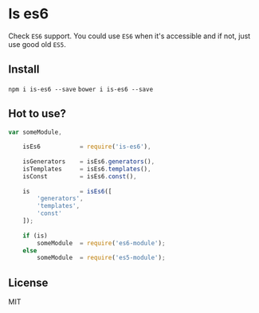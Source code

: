 # Is es6

Check `ES6` support. You could use `ES6` when it's accessible and if not, just use good old `ES5`.

## Install

`npm i is-es6 --save`
`bower i is-es6 --save`

## Hot to use?

```js
var someModule,
    
    isEs6           = require('is-es6'),
    
    isGenerators    = isEs6.generators(),
    isTemplates     = isEs6.templates(),
    isConst         = isEs6.const(),
    
    is              = isEs6([
        'generators',
        'templates',
        'const'
    ]);
    
    if (is)
        someModule  = require('es6-module');
    else
        someModule  = require('es5-module');
```

## License

MIT
